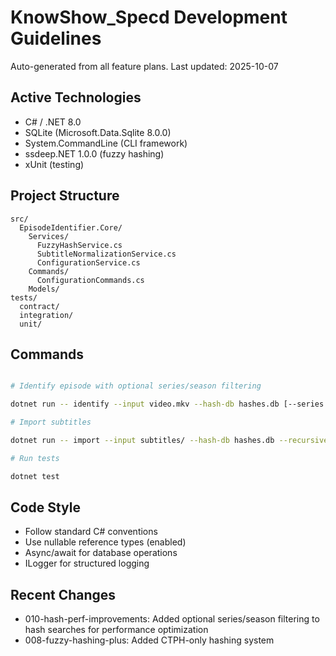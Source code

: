 # KnowShow_Specd Development Guidelines


Auto-generated from all feature plans. Last updated: 2025-10-07

## Active Technologies


- C# / .NET 8.0
- SQLite (Microsoft.Data.Sqlite 8.0.0)
- System.CommandLine (CLI framework)
- ssdeep.NET 1.0.0 (fuzzy hashing)
- xUnit (testing)

## Project Structure


```
src/
  EpisodeIdentifier.Core/
    Services/
      FuzzyHashService.cs
      SubtitleNormalizationService.cs
      ConfigurationService.cs
    Commands/
      ConfigurationCommands.cs
    Models/
tests/
  contract/
  integration/
  unit/
```


## Commands


```bash

# Identify episode with optional series/season filtering

dotnet run -- identify --input video.mkv --hash-db hashes.db [--series "SeriesName"] [--season N]

# Import subtitles

dotnet run -- import --input subtitles/ --hash-db hashes.db --recursive

# Run tests

dotnet test
```


## Code Style


- Follow standard C# conventions
- Use nullable reference types (enabled)
- Async/await for database operations
- ILogger for structured logging

## Recent Changes


- 010-hash-perf-improvements: Added optional series/season filtering to hash searches for performance optimization
- 008-fuzzy-hashing-plus: Added CTPH-only hashing system

<!-- MANUAL ADDITIONS START -->
<!-- MANUAL ADDITIONS END -->

